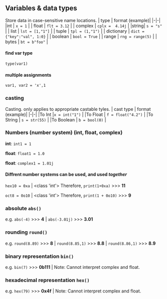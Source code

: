 ## Variables & data types
Store data in case-sensitive name locations.
| type | format (example)|
|-|-|
|int | `x = 1` |
| float | `flt = 3.12` |
| complex | `cplx =  4.14j` | 
|string| `s = "s"` |
| list | `lst = [1,"1"]` |
| tuple | `tpl = (1,"1")` |
| dictionary |  `dict = {"key":"val", 1:0}` |
| boolean | `bool = True` |
| range | `rng = range(5)` |
| bytes | `bt = b"foo"` |
#### find var type
`type(var1)`
#### multiple assignments
`var1, var2 = 'x',1`
### casting
Casting. only applies to appropriate castable tyles.
| cast type | format (example)|
|-|-|
|To Int |`x = int("1")` |
|To Float | `f = float("4.2")` |
|To String | `s = str(55)` |
|To Boolean | `b = bool(0)` |
### Numbers (number system) (int, float, complex)

**int**: `int1 = 1`

**float**: `float1 = 1.0`

**float**: `complex1 = 1.01j`

#### Diffrent number systems can be used, and used _together_
`hex10 = 0xa` | <class 'int'> Therefore, `print(1+0xa)` >>> __11__

`oct8 = 0o10` | <class 'int'> Therefore, `print(1 + 0o10)` >>> __9__ 

### absolute `abs()`
e.g. `abs(-4)` >>> __4__ | `abs(-3.01j)` >>> __3.01__
### rounding `round()`
e.g. `round(8.89)` >>> __8__ | `round(8.85,1)` >>> __8.8__ | `round(8.86,1)` >>> __8.9__
### binary representation `bin()`
e.g. `bin(7)` >>> __0b111__ | Note: Cannot interpret complex and float.
### hexadecimal representation `hex()`
e.g. `hex(79)` >>> __0x4f__ | Note: Cannot interpret complex and float.
